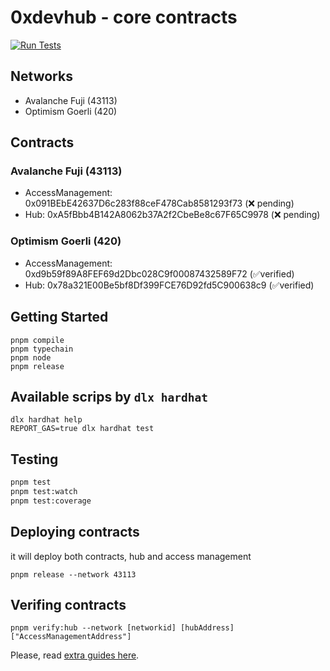 # 0xdevhub - core contracts

[![Run Tests](https://github.com/0xdevhub/core-contracts/actions/workflows/tests.yml/badge.svg)](https://github.com/0xdevhub/core-contracts/actions/workflows/tests.yml)

## Networks

- Avalanche Fuji (43113)
- Optimism Goerli (420)

## Contracts

### Avalanche Fuji (43113)

- AccessManagement: 0x091BEbE42637D6c283f88ceF478Cab8581293f73 (❌ pending)
- Hub: 0xA5fBbb4B142A8062b37A2f2CbeBe8c67F65C9978 (❌ pending)

### Optimism Goerli (420)

- AccessManagement: 0xd9b59f89A8FEF69d2Dbc028C9f00087432589F72 (✅verified)
- Hub: 0x78a321E00Be5bf8Df399FCE76D92fd5C900638c9 (✅verified)

## Getting Started

```shell
pnpm compile
pnpm typechain
pnpm node
pnpm release
```

## Available scrips by `dlx hardhat`

```shell
dlx hardhat help
REPORT_GAS=true dlx hardhat test
```

## Testing

```bash
pnpm test
pnpm test:watch
pnpm test:coverage
```

## Deploying contracts

it will deploy both contracts, hub and access management

```shell
pnpm release --network 43113
```

## Verifing contracts

```shell
pnpm verify:hub --network [networkid] [hubAddress] ["AccessManagementAddress"]
```

Please, read [extra guides here](guides-examples.md).
